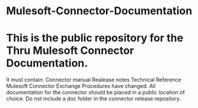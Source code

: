 # Mulesoft-Connector-Documentation

# This is the public repository for the Thru Mulesoft Connector Documentation.
It must contain:
Connector manual
Realease notes
Technical Reference
Mulesoft Connector Exchange Procedures have changed. All documentation for the connector should be placed in a public location of choice.
Do not include a doc folder in the connector release repository.
